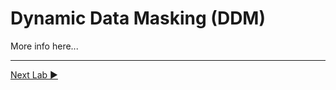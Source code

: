 ﻿# Dynamic Data Masking (DDM)

More info here...

___

[Next Lab ▶](https://github.com/lennilobel/sql2022-workshop-hol/blob/main/HOL/3.%20Security%20Features/2.%20Dynamic%20Data%20Masking/Dynamic%20Data%20Masking.md)
